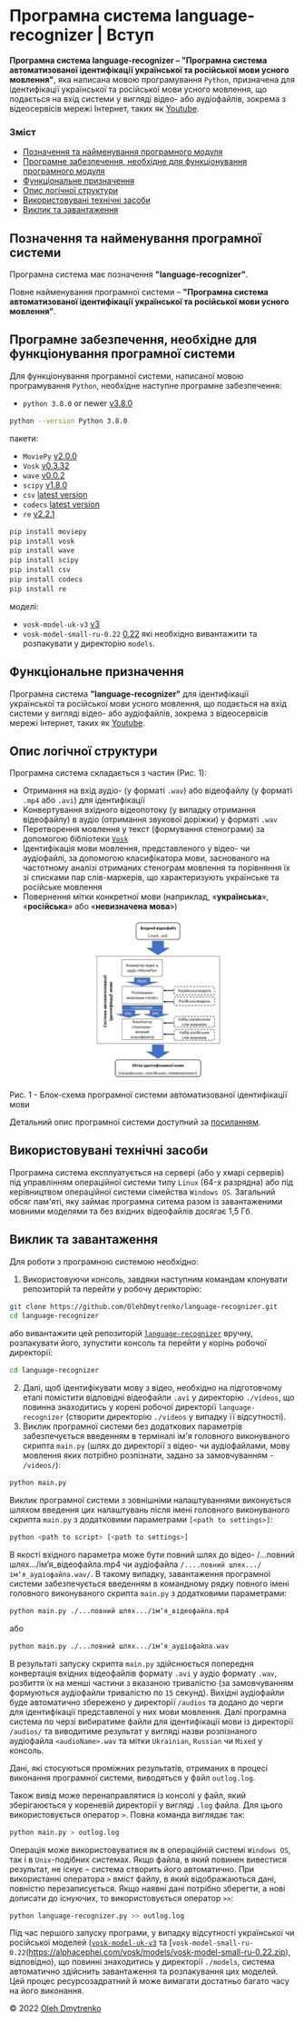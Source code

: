 # Програмна система language-recognizer | Вступ

**Програмна система language-recognizer – "Програмна система автоматизованої ідентифікації української та російської мови усного мовлення"**, яка написана мовою програмування `Python`, призначена для ідентифікації української та російської мови усного мовлення, що подається на вхід системи у вигляді відео- або аудіофайлів, зокрема з відеосервісів мережі Інтернет, таких як [Youtube](https://www.youtube.com/).


### Зміст
- [Позначення та найменування програмного модуля](#name)
- [Програмне забезпечення, необхідне для функціонування програмного модуля](#software)
- [Функціональне призначення](#function)
- [Опис логічної структури](#structure)
- [Використовувані технічні засоби](#hardware)
- [Виклик та завантаження](#run)

<a name="name"></a>
<h2>Позначення та найменування програмної системи</h2>

Програмна система має позначення **"language-recognizer"**.

Повне найменування програмної системи – **"Програмна система автоматизованої ідентифікації української та російської мови усного мовлення"**.

<a name="software"></a>
<h2>Програмне забезпечення, необхідне для функціонування програмної системи</h2>

Для функціонування програмної системи, написаної мовою програмування `Python`, необхідне наступне програмне забезпечення:
- `python 3.8.0` or newer [v3.8.0](https://www.python.org/downloads/release/python-380/)

```sh
python --version Python 3.8.0
```

пакети:
- `MoviePy` [v2.0.0](https://pypi.org/project/moviepy/2.0.0.dev2/)
- `Vosk` [v0.3.32](https://pypi.org/project/vosk/0.3.32/)
- `wave` [v0.0.2](https://pypi.org/project/Wave/0.0.2/)
- `scipy` [v1.8.0](https://pypi.org/project/scipy/1.8.0/)
- `csv` [latest version](https://docs.python.org/3/library/csv.html)
- `codecs` [latest version](https://docs.python.org/3/library/codecs.html)
- `re` [v2.2.1](https://docs.python.org/3/library/re.html)

```sh
pip install moviepy
pip install vosk
pip install wave
pip install scipy
pip install csv
pip install codecs
pip install re
```

моделі:
- `vosk-model-uk-v3` [v3](https://alphacephei.com/vosk/models/vosk-model-uk-v3.zip)
- `vosk-model-small-ru-0.22` [0.22](https://alphacephei.com/vosk/models/vosk-model-small-ru-0.22.zip)
які необхідно вивантажити та розпакувати у директорію `models`.

<a name="function"></a>
<h2>Функціональне призначення</h2>

Програмна система **"language-recognizer"** для ідентифікації української та російської мови усного мовлення, що подається на вхід системи у вигляді відео- або аудіофайлів, зокрема з відеосервісів мережі Інтернет, таких як [Youtube](https://www.youtube.com/).

<a name="structure"></a>
<h2>Опис логічної структури</h2>

Програмна система складається з частин (Рис. 1):
- Отримання на вхід аудіо- (у форматі `.wav`) або відеофайлу (у форматі `.mp4` або `.avi`) для ідентифікації
- Конвертування вхідного відеопотоку (у випадку отримання відеофайлу) в аудіо (отримання звукової доріжки) у форматі `.wav`
- Перетворення мовлення у текст (формування стенограми) за допомогою бібліотеки [`Vosk`](https://alphacephei.com/vosk/)
- Ідентифікація мови мовлення, представленого у відео- чи аудіофайлі, за допомогою класифікатора мови, заснованого на частотному аналізі отриманих стенограм мовлення та порівняння їх зі списками пар слів-маркерів, що характеризують українське та російське мовлення
- Повернення мітки конкретної мови (наприклад, «**українська**», «**російська**» або «**невизначена мова**»)

<p align="center">
  <img src="https://github.com/OlehDmytrenko/language-recognizer/blob/main/Flowchart.jpg">
</p>

Рис. 1 - Блок-схема програмної системи автоматизованої ідентифікації мови

Детальний опис програмної системи доступний за [посиланням](https://1drv.ms/b/s!Aoxig03HBVPLgdpVkcCmbAFJvkQNUg?e=2Q78Gz).

<a name="hardware"></a>
<h2>Використовувані технічні засоби</h2>

Програмна система експлуатується на сервері (або у хмарі серверів) під управлінням операційної системи типу `Linux` (64-х разрядна) або під керівництвом операційної системи сімейства `Windows OS`.
Загальний обсяг пам'яті, яку займає програмна ситема разом із завантаженими мовними моделями та без вхідних відеофайлів досягає 1,5 Гб.

<a name="run"></a>
<h2>Виклик та завантаження</h2>

Для роботи з програмною системою необхідно:
1. Використовуючи консоль, завдяки наступним командам клонувати репозиторій та перейти у робочу дерикторію:
```sh
git clone https://github.com/OlehDmytrenko/language-recognizer.git
cd language-recognizer
```
або вивантажити цей репозиторій [`language-recognizer`](https://github.com/OlehDmytrenko/language-recognizer/archive/refs/heads/main.zip) вручну, розпакувати його, зупустити консоль та перейти у корінь робочої директорії:
```sh
cd language-recognizer
```
2. Далі, щоб ідентифікувати мову з відео, необхідно на підготовчому етапі помістити відповідні відеофайли `.avi` у директорію `./videos`, що повинна знаходитись у корені робочої директорії `language-recognizer` (створити директорію `./videos` у випадку її відсутності).
3. Виклик програмної системи без додаткових параметрів забезпечується введенням в терміналі ім'я головного виконуваного скрипта ```main.py``` (шлях до директорії з відео- чи аудіофайлами, мову мовлення яких потрібно розпізнати, задано за замовчуванням - `/videos/`):
```sh
python main.py
```
Виклик програмної системи з зовнішніми налаштуваннями виконується шляхом введення цих налаштувань після імені головного виконуваного скрипта `main.py` з додатковими параметрами `[<path to settings>]`:
```sh
python <path to script> [<path to settings>]

```
В якості вхідного параметра може бути повний шлях до відео- /...повний шлях.../імʼя_відеофайла.mp4 чи аудіофайла `/....повний шлях.../імʼя_аудіофайла.wav/`. В такому випадку, завантаження програмної системи забезпечується введенням в командному рядку повного імені головного виконуваного скрипта `main.py` з додатковими параметрами:
```sh
python main.py ./...повний шлях.../імʼя_відеофайла.mp4
````
або
```sh
python main.py ./...повний шлях.../імʼя_аудіофайла.wav
```

В результаті запуску скрипта `main.py` здійснюється попередня конвертація вхідних відеофайлів формату `.avi` у аудіо формату `.wav`, розбиття їх на менші частини з вказаною тривалістю (за замовчуванням формуються аудіофайли тривалістю по `15` секунд). Вихідні аудіофайли буде автоматично збережено у директорії `/audios` та додано до черги для ідентифікації представленої у них мови мовлення.
Далі програмна система по черзі вибиратиме файли для ідентифікації мови із директорії `/audios/` та виводитиме результат у вигляді назви розпізнаного аудіофайла `<audioName>.wav` та мітки `Ukrainian`, `Russian` чи `Mixed` у консоль.

Дані, які стосуються проміжних результатів, отриманих в процесі виконання програмної системи, виводяться у файл `outlog.log`. 

Також вивід може перенаправлятися із консолі у файл, який зберігаюється у кореневій директорії у вигляді `.log` файла. Для цього використовується оператор `>`.
Повна команда виглядає так:
```sh
python main.py > outlog.log
```

Операція може використовуватися як в операційній системі `Windows OS`, так і в `Unix`-подібних системах.
Якщо файла, в який повинен вивестися результат, не існує – система створить його автоматично.
При використанні оператора `>` вміст файлу, в який відображаються дані, повністю перезаписується. Якщо наявні дані потрібно зберегти, а нові дописати до існуючих, то використовується оператор `>>`:
```sh
python language-recognizer.py >> outlog.log
```

Під час першого запуску програми, у випадку відсутності української чи російської моделей ([`vosk-model-uk-v3`](https://alphacephei.com/vosk/models/vosk-model-uk-v3.zip) та [`vosk-model-small-ru-0.22`(https://alphacephei.com/vosk/models/vosk-model-small-ru-0.22.zip), відповідно), що повинні знаходитись у директорії `./models`, система автоматично здійснить завантаження та розпакування цих моделей. Цей процес ресурсозадратний й може вимагати достатньо багато часу на його виконання.

© 2022 [Oleh Dmytrenko](https://github.com/OlehDmytrenko)
